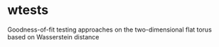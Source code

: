 # wtests
Goodness-of-fit testing approaches on the two-dimensional flat torus based on Wasserstein distance
